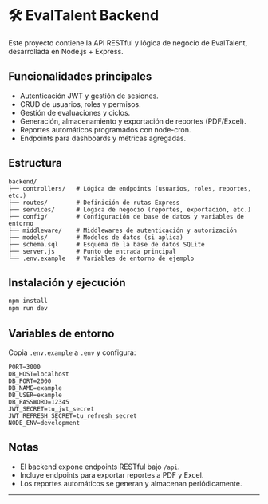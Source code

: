 # 🛠️ EvalTalent Backend

Este proyecto contiene la API RESTful y lógica de negocio de EvalTalent, desarrollada en Node.js + Express.

## Funcionalidades principales

- Autenticación JWT y gestión de sesiones.
- CRUD de usuarios, roles y permisos.
- Gestión de evaluaciones y ciclos.
- Generación, almacenamiento y exportación de reportes (PDF/Excel).
- Reportes automáticos programados con node-cron.
- Endpoints para dashboards y métricas agregadas.

## Estructura

```
backend/
├── controllers/   # Lógica de endpoints (usuarios, roles, reportes, etc.)
├── routes/        # Definición de rutas Express
├── services/      # Lógica de negocio (reportes, exportación, etc.)
├── config/        # Configuración de base de datos y variables de entorno
├── middleware/    # Middlewares de autenticación y autorización
├── models/        # Modelos de datos (si aplica)
├── schema.sql     # Esquema de la base de datos SQLite
├── server.js      # Punto de entrada principal
└── .env.example   # Variables de entorno de ejemplo
```

## Instalación y ejecución

```bash
npm install
npm run dev
```

## Variables de entorno

Copia `.env.example` a `.env` y configura:

```
PORT=3000
DB_HOST=localhost
DB_PORT=2000
DB_NAME=example
DB_USER=example
DB_PASSWORD=12345
JWT_SECRET=tu_jwt_secret
JWT_REFRESH_SECRET=tu_refresh_secret
NODE_ENV=development
```

## Notas

- El backend expone endpoints RESTful bajo `/api`.
- Incluye endpoints para exportar reportes a PDF y Excel.
- Los reportes automáticos se generan y almacenan periódicamente.

---
